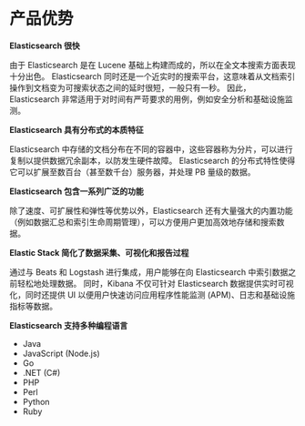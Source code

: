 # 产品优势

**Elasticsearch 很快**

由于 Elasticsearch 是在 Lucene 基础上构建而成的，所以在全文本搜索方面表现十分出色。
Elasticsearch 同时还是一个近实时的搜索平台，这意味着从文档索引操作到文档变为可搜索状态之间的延时很短，一般只有一秒。
因此，Elasticsearch 非常适用于对时间有严苛要求的用例，例如安全分析和基础设施监测。

**Elasticsearch 具有分布式的本质特征**

Elasticsearch 中存储的文档分布在不同的容器中，这些容器称为分片，可以进行复制以提供数据冗余副本，以防发生硬件故障。
Elasticsearch 的分布式特性使得它可以扩展至数百台（甚至数千台）服务器，并处理 PB 量级的数据。

**Elasticsearch 包含一系列广泛的功能**

除了速度、可扩展性和弹性等优势以外，Elasticsearch 还有大量强大的内置功能（例如数据汇总和索引生命周期管理），可以方便用户更加高效地存储和搜索数据。

**Elastic Stack 简化了数据采集、可视化和报告过程**

通过与 Beats 和 Logstash 进行集成，用户能够在向 Elasticsearch 中索引数据之前轻松地处理数据。
同时，Kibana 不仅可针对 Elasticsearch 数据提供实时可视化，同时还提供 UI 以便用户快速访问应用程序性能监测 (APM)、日志和基础设施指标等数据。

**Elasticsearch 支持多种编程语言**

- Java
- JavaScript (Node.js)
- Go
- .NET (C#)
- PHP
- Perl
- Python
- Ruby
